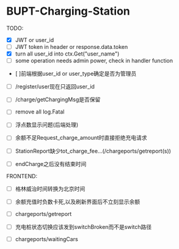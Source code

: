 # BUPT-Charging-Station

TODO:

- [x] JWT or user_id
- [ ] JWT token in header or response.data.token
- [x] turn all user_id into ctx.Get("user_name")
- [ ] some operation needs admin power, check in handler function
- [ ]前端根据user_id or user_type确定是否为管理员
- [ ] /register/user现在只返回user_id
- [ ] /charge/getChargingMsg是否保留

- [ ] remove all log.Fatal

- [ ] 浮点数显示问题(后端处理)

- [ ] 余额不足Request_charge_amount时直接拒绝充电请求

- [ ] StationReport缺少tot_charge_fee...(/chargeports/getreport(s))

- [ ] endCharge之后没有结束时间

FRONTEND:

- [ ] 格林威治时间转换为北京时间

- [ ] 余额充值时负数卡死,以及刷新界面后不立刻显示余额

- [ ] chargeports/getreport

- [ ] 充电桩状态切换应该发到switchBroken而不是switch路径

- [ ] chargeports/waitingCars
